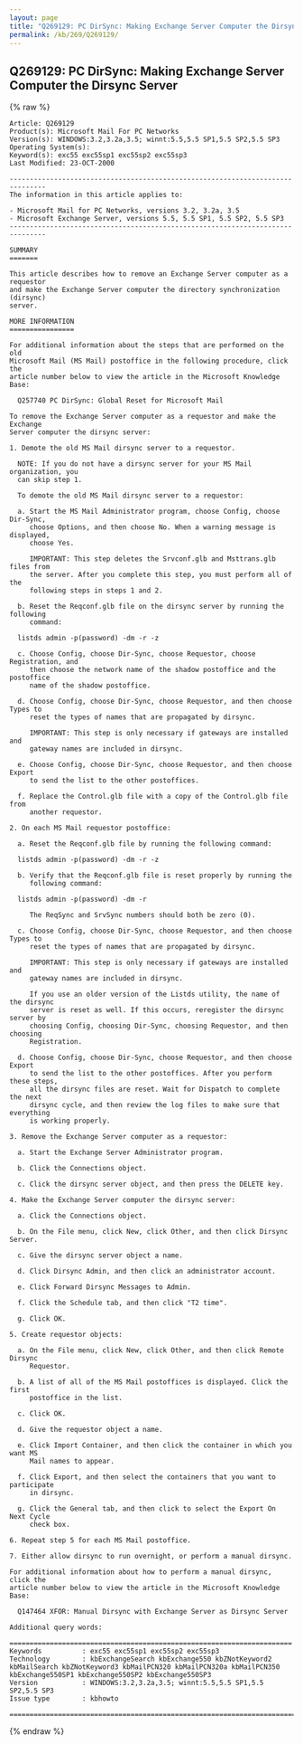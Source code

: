 ```yaml
---
layout: page
title: "Q269129: PC DirSync: Making Exchange Server Computer the Dirsync Server"
permalink: /kb/269/Q269129/
---
```


## Q269129: PC DirSync: Making Exchange Server Computer the Dirsync Server

{% raw %}

	Article: Q269129
	Product(s): Microsoft Mail For PC Networks
	Version(s): WINDOWS:3.2,3.2a,3.5; winnt:5.5,5.5 SP1,5.5 SP2,5.5 SP3
	Operating System(s): 
	Keyword(s): exc55 exc55sp1 exc55sp2 exc55sp3
	Last Modified: 23-OCT-2000
	
	-------------------------------------------------------------------------------
	The information in this article applies to:
	
	- Microsoft Mail for PC Networks, versions 3.2, 3.2a, 3.5 
	- Microsoft Exchange Server, versions 5.5, 5.5 SP1, 5.5 SP2, 5.5 SP3 
	-------------------------------------------------------------------------------
	
	SUMMARY
	=======
	
	This article describes how to remove an Exchange Server computer as a requestor
	and make the Exchange Server computer the directory synchronization (dirsync)
	server.
	
	MORE INFORMATION
	================
	
	For additional information about the steps that are performed on the old
	Microsoft Mail (MS Mail) postoffice in the following procedure, click the
	article number below to view the article in the Microsoft Knowledge Base:
	
	  Q257740 PC DirSync: Global Reset for Microsoft Mail
	
	To remove the Exchange Server computer as a requestor and make the Exchange
	Server computer the dirsync server:
	
	1. Demote the old MS Mail dirsync server to a requestor.
	
	  NOTE: If you do not have a dirsync server for your MS Mail organization, you
	  can skip step 1.
	
	  To demote the old MS Mail dirsync server to a requestor:
	
	  a. Start the MS Mail Administrator program, choose Config, choose Dir-Sync,
	     choose Options, and then choose No. When a warning message is displayed,
	     choose Yes.
	
	     IMPORTANT: This step deletes the Srvconf.glb and Msttrans.glb files from
	     the server. After you complete this step, you must perform all of the
	     following steps in steps 1 and 2.
	
	  b. Reset the Reqconf.glb file on the dirsync server by running the following
	     command:
	
	  listds admin -p(password) -dm -r -z
	
	  c. Choose Config, choose Dir-Sync, choose Requestor, choose Registration, and
	     then choose the network name of the shadow postoffice and the postoffice
	     name of the shadow postoffice.
	
	  d. Choose Config, choose Dir-Sync, choose Requestor, and then choose Types to
	     reset the types of names that are propagated by dirsync.
	
	     IMPORTANT: This step is only necessary if gateways are installed and
	     gateway names are included in dirsync.
	
	  e. Choose Config, choose Dir-Sync, choose Requestor, and then choose Export
	     to send the list to the other postoffices.
	
	  f. Replace the Control.glb file with a copy of the Control.glb file from
	     another requestor.
	
	2. On each MS Mail requestor postoffice:
	
	  a. Reset the Reqconf.glb file by running the following command:
	
	  listds admin -p(password) -dm -r -z
	
	  b. Verify that the Reqconf.glb file is reset properly by running the
	     following command:
	
	  listds admin -p(password) -dm -r
	
	     The ReqSync and SrvSync numbers should both be zero (0).
	
	  c. Choose Config, choose Dir-Sync, choose Requestor, and then choose Types to
	     reset the types of names that are propagated by dirsync.
	
	     IMPORTANT: This step is only necessary if gateways are installed and
	     gateway names are included in dirsync.
	
	     If you use an older version of the Listds utility, the name of the dirsync
	     server is reset as well. If this occurs, reregister the dirsync server by
	     choosing Config, choosing Dir-Sync, choosing Requestor, and then choosing
	     Registration.
	
	  d. Choose Config, choose Dir-Sync, choose Requestor, and then choose Export
	     to send the list to the other postoffices. After you perform these steps,
	     all the dirsync files are reset. Wait for Dispatch to complete the next
	     dirsync cycle, and then review the log files to make sure that everything
	     is working properly.
	
	3. Remove the Exchange Server computer as a requestor:
	
	  a. Start the Exchange Server Administrator program.
	
	  b. Click the Connections object.
	
	  c. Click the dirsync server object, and then press the DELETE key.
	
	4. Make the Exchange Server computer the dirsync server:
	
	  a. Click the Connections object.
	
	  b. On the File menu, click New, click Other, and then click Dirsync Server.
	
	  c. Give the dirsync server object a name.
	
	  d. Click Dirsync Admin, and then click an administrator account.
	
	  e. Click Forward Dirsync Messages to Admin.
	
	  f. Click the Schedule tab, and then click "T2 time".
	
	  g. Click OK.
	
	5. Create requestor objects:
	
	  a. On the File menu, click New, click Other, and then click Remote Dirsync
	     Requestor.
	
	  b. A list of all of the MS Mail postoffices is displayed. Click the first
	     postoffice in the list.
	
	  c. Click OK.
	
	  d. Give the requestor object a name.
	
	  e. Click Import Container, and then click the container in which you want MS
	     Mail names to appear.
	
	  f. Click Export, and then select the containers that you want to participate
	     in dirsync.
	
	  g. Click the General tab, and then click to select the Export On Next Cycle
	     check box.
	
	6. Repeat step 5 for each MS Mail postoffice.
	
	7. Either allow dirsync to run overnight, or perform a manual dirsync.
	
	For additional information about how to perform a manual dirsync, click the
	article number below to view the article in the Microsoft Knowledge Base:
	
	  Q147464 XFOR: Manual Dirsync with Exchange Server as Dirsync Server
	
	Additional query words:
	
	======================================================================
	Keywords          : exc55 exc55sp1 exc55sp2 exc55sp3 
	Technology        : kbExchangeSearch kbExchange550 kbZNotKeyword2 kbMailSearch kbZNotKeyword3 kbMailPCN320 kbMailPCN320a kbMailPCN350 kbExchange550SP1 kbExchange550SP2 kbExchange550SP3
	Version           : WINDOWS:3.2,3.2a,3.5; winnt:5.5,5.5 SP1,5.5 SP2,5.5 SP3
	Issue type        : kbhowto
	
	=============================================================================
	

{% endraw %}
